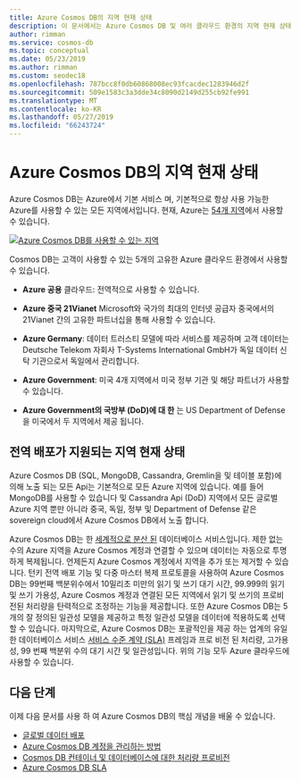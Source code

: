 ```yaml
---
title: Azure Cosmos DB의 지역 현재 상태
description: 이 문서에서는 Azure Cosmos DB 및 여러 클라우드 환경의 지역 현재 상태에 대해 설명합니다.
author: rimman
ms.service: cosmos-db
ms.topic: conceptual
ms.date: 05/23/2019
ms.author: rimman
ms.custom: seodec18
ms.openlocfilehash: 787bcc8f0db60868008ec93fcacdec1283946d2f
ms.sourcegitcommit: 509e1583c3a3dde34c8090d2149d255cb92fe991
ms.translationtype: MT
ms.contentlocale: ko-KR
ms.lasthandoff: 05/27/2019
ms.locfileid: "66243724"
---
```

# <a name="regional-presence-with-azure-cosmos-db"></a>Azure Cosmos DB의 지역 현재 상태

Azure Cosmos DB는 Azure에서 기본 서비스 며, 기본적으로 항상 사용 가능한 Azure를 사용할 수 있는 모든 지역에서입니다. 현재, Azure는 [54개 지역](https://azure.microsoft.com/global-infrastructure/regions/)에서 사용할 수 있습니다. 

[![Azure Cosmos DB를 사용할 수 있는 지역](./media/regional-presence/regional-presence.png)](./media/regional-presence/regional-presence.png#lightbox)

Cosmos DB는 고객이 사용할 수 있는 5개의 고유한 Azure 클라우드 환경에서 사용할 수 있습니다.

* **Azure 공용** 클라우드: 전역적으로 사용할 수 있습니다.

* **Azure 중국 21Vianet** Microsoft와 국가의 최대의 인터넷 공급자 중국에서의 21Vianet 간의 고유한 파트너십을 통해 사용할 수 있습니다.

* **Azure Germany**: 데이터 트러스티 모델에 따라 서비스를 제공하며 고객 데이터는 Deutsche Telekom 자회사 T-Systems International GmbH가 독일 데이터 신탁 기관으로서 독일에서 관리합니다.

* **Azure Government**: 미국 4개 지역에서 미국 정부 기관 및 해당 파트너가 사용할 수 있습니다. 

* **Azure Government의 국방부 (DoD)에 대 한** 는 US Department of Defense을 미국에서 두 지역에서 제공 됩니다.

## <a name="regional-presence-with-global-distribution"></a>전역 배포가 지원되는 지역 현재 상태

Azure Cosmos DB (SQL, MongoDB, Cassandra, Gremlin을 및 테이블 포함)에 의해 노출 되는 모든 Api는 기본적으로 모든 Azure 지역에 있습니다. 예를 들어 MongoDB를 사용할 수 있습니다 및 Cassandra Api (DoD) 지역에서 모든 글로벌 Azure 지역 뿐만 아니라 중국, 독일, 정부 및 Department of Defense 같은 sovereign cloud에서 Azure Cosmos DB에서 노출 합니다.

Azure Cosmos DB는 한 [세계적으로 분산 된](distribute-data-globally.md) 데이터베이스 서비스입니다. 제한 없는 수의 Azure 지역을 Azure Cosmos 계정과 연결할 수 있으며 데이터는 자동으로 투명하게 복제됩니다. 언제든지 Azure Cosmos 계정에서 지역을 추가 또는 제거할 수 있습니다. 턴키 전역 배포 기능 및 다중 마스터 복제 프로토콜을 사용하여 Azure Cosmos DB는 99번째 백분위수에서 10밀리초 미만의 읽기 및 쓰기 대기 시간, 99.999의 읽기 및 쓰기 가용성, Azure Cosmos 계정과 연결된 모든 지역에서 읽기 및 쓰기의 프로비전된 처리량을 탄력적으로 조정하는 기능을 제공합니다. 또한 Azure Cosmos DB는 5개의 잘 정의된 일관성 모델을 제공하고 특정 일관성 모델을 데이터에 적용하도록 선택할 수 있습니다. 마지막으로, Azure Cosmos DB는 포괄적인을 제공 하는 업계의 유일한 데이터베이스 서비스 [서비스 수준 계약 (SLA)](https://azure.microsoft.com/support/legal/sla/cosmos-db/v1_2/) 프레임과 프로 비전 된 처리량, 고가용성, 99 번째 백분위 수의 대기 시간 및 일관성입니다. 위의 기능 모두 Azure 클라우드에 사용할 수 있습니다.

## <a name="next-steps"></a>다음 단계

이제 다음 문서를 사용 하 여 Azure Cosmos DB의 핵심 개념을 배울 수 있습니다.

* [글로벌 데이터 배포](distribute-data-globally.md)
* [Azure Cosmos DB 계정을 관리하는 방법](manage-account.md)
* [Cosmos DB 컨테이너 및 데이터베이스에 대한 처리량 프로비전](set-throughput.md)
* [Azure Cosmos DB SLA](https://azure.microsoft.com/support/legal/sla/cosmos-db/v1_2/)
